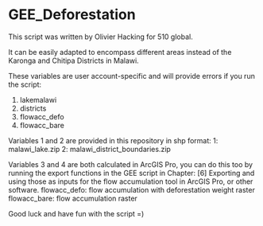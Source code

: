 # GEE_Deforestation

This script was written by Olivier Hacking for 510 global.

It can be easily adapted to encompass different areas instead of the Karonga and Chitipa Districts in Malawi.


These variables are user account-specific and will provide errors if you run the script:

1. lakemalawi
2. districts
3. flowacc_defo
4. flowacc_bare

Variables 1 and 2 are provided in this repository in shp format:
1: malawi_lake.zip
2: malawi_district_boundaries.zip

Variables 3 and 4 are both calculated in ArcGIS Pro, you can do this too by running the export functions
in the GEE script in Chapter: [6] Exporting and using those as inputs for the flow accumulation tool
in ArcGIS Pro, or other software.
flowacc_defo: flow accumulation with deforestation weight raster
flowacc_bare: flow accumulation raster

Good luck and have fun with the script =)
